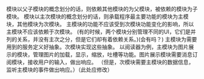 模块以父子模块的概念划分的话，则依赖其他模块的为父模块，被依赖的模块为子模块。
模块以主次模块的概念划分的话，则承载程序最主要功能的模块为主模块，其他模块为次模块。
主模块的功能不应该受到次模块功能变化的影响，所以主模块不应该依赖于次模块。
(有的时候，两个模块分别管理不同的UI，它们是并列的关系，并没有主次之分，但是它们却有着依赖关系。)(会有吗？)
主模块为需要用到的服务定义好抽象。次模块实现这些抽象。
以阅读器为例，主模块为图片展示的模块，管理图片的加载，显示，缩放，吐槽等功能。图片展示模块需要消息订阅模块，接收用户的输入，做出响应。
（但是，次模块需要主模块的数据信息，监听主模块的事件做出响应。）（此处应修改）

